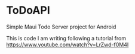 # ToDoAPI
Simple Maui Todo Server project for Android

This is code I am writing following a tutorial from https://www.youtube.com/watch?v=LrZwd-f0M4I
